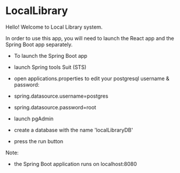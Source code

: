 # LocalLibrary

Hello! Welcome to Local Library system.

In order to use this app, you will need to launch the React app and the Spring Boot app separately.

*  To launch the Spring Boot app

  *  launch Spring tools Suit (STS)
  *  open applications.properties to edit your postgresql username & password:
  *  spring.datasource.username=postgres
  *  spring.datasource.password=root

  *  launch pgAdmin
  *  create a database with the name 'localLibraryDB'
  *  press the run button

Note:
*  the Spring Boot application runs on localhost:8080

